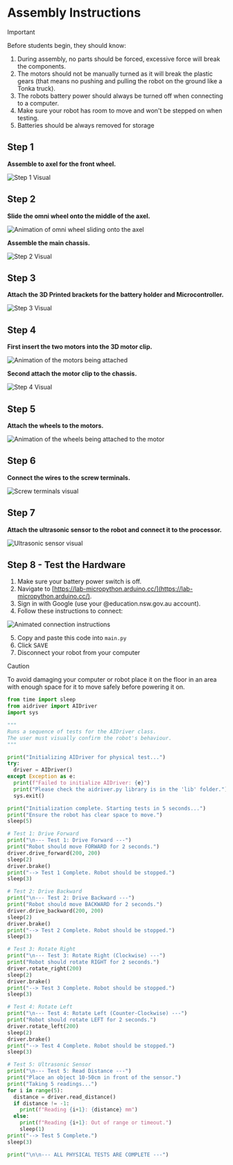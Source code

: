 # Assembly Instructions

> [!Important]
> Before students begin, they should know:
>
> 1. During assembly, no parts should be forced, excessive force will break the components.
> 2. The motors should not be manually turned as it will break the plastic gears (that means no pushing and pulling the robot on the ground like a Tonka truck).
> 3. The robots battery power should always be turned off when connecting to a computer.
> 4. Make sure your robot has room to move and won't be stepped on when testing.
> 5. Batteries should be always removed for storage

## Step 1

**Assemble to axel for the front wheel.**

![Step 1 Visual](images/step_1.png "Step 1 Visual")

## Step 2

**Slide the omni wheel onto the middle of the axel.**

![Animation of omni wheel sliding onto the axel](images/attach_motors.gif "Animation of omni wheel sliding onto the axel")

**Assemble the main chassis.**

![Step 2 Visual](images/step_2.png "Step 2 Visual")

## Step 3

**Attach the 3D Printed brackets for the battery holder and Microcontroller.**

![Step 3 Visual](images/step_3.png "Step 3 Visual")

## Step 4

**First insert the two motors into the 3D motor clip.**

![Animation of the motors being attached](images/attach_motors.gif "Animation of the motors being attached")

**Second attach the motor clip to the chassis.**

![Step 4 Visual](images/step_4.png "Step 5 Visual")

## Step 5

**Attach the wheels to the motors.**

![Animation of the wheels being attached to the motor](images/attach_wheels.gif "Animation of the wheels being attached to the motor")

## Step 6

**Connect the wires to the screw terminals.**

![Screw terminals visual](images/screw_terminals.png "Screw terminals visual")

## Step 7

**Attach the ultrasonic sensor to the robot and connect it to the processor.**

![Ultrasonic sensor visual](images/connect_ultrasonic.png "Ultrasonic sensor visual")

## Step 8 - Test the Hardware

1. Make sure your battery power switch is off.
2. Navigate to [https://lab-micropython.arduino.cc/](https://lab-micropython.arduino.cc/).
3. Sign in with Google (use your @education.nsw.gov.au account).
4. Follow these instructions to connect:

![Animated connection instructions](images/instructions.gif "Animated connection instructions")

5. Copy and paste this code into `main.py`
6. Click <kbd>SAVE</KDB>
7. Disconnect your robot from your computer

> [!Caution]
> To avoid damaging your computer or robot place it on the floor in an area with enough space for it to move safely before powering it on.

```python
from time import sleep
from aidriver import AIDriver
import sys

"""
Runs a sequence of tests for the AIDriver class.
The user must visually confirm the robot's behaviour.
"""

print("Initializing AIDriver for physical test...")
try:
  driver = AIDriver()
except Exception as e:
  print(f"Failed to initialize AIDriver: {e}")
  print("Please check the aidriver.py library is in the 'lib' folder.")
  sys.exit()

print("Initialization complete. Starting tests in 5 seconds...")
print("Ensure the robot has clear space to move.")
sleep(5)

# Test 1: Drive Forward
print("\n--- Test 1: Drive Forward ---")
print("Robot should move FORWARD for 2 seconds.")
driver.drive_forward(200, 200)
sleep(2)
driver.brake()
print("--> Test 1 Complete. Robot should be stopped.")
sleep(3)

# Test 2: Drive Backward
print("\n--- Test 2: Drive Backward ---")
print("Robot should move BACKWARD for 2 seconds.")
driver.drive_backward(200, 200)
sleep(2)
driver.brake()
print("--> Test 2 Complete. Robot should be stopped.")
sleep(3)

# Test 3: Rotate Right
print("\n--- Test 3: Rotate Right (Clockwise) ---")
print("Robot should rotate RIGHT for 2 seconds.")
driver.rotate_right(200)
sleep(2)
driver.brake()
print("--> Test 3 Complete. Robot should be stopped.")
sleep(3)

# Test 4: Rotate Left
print("\n--- Test 4: Rotate Left (Counter-Clockwise) ---")
print("Robot should rotate LEFT for 2 seconds.")
driver.rotate_left(200)
sleep(2)
driver.brake()
print("--> Test 4 Complete. Robot should be stopped.")
sleep(3)

# Test 5: Ultrasonic Sensor
print("\n--- Test 5: Read Distance ---")
print("Place an object 10-50cm in front of the sensor.")
print("Taking 5 readings...")
for i in range(5):
  distance = driver.read_distance()
  if distance != -1:
    print(f"Reading {i+1}: {distance} mm")
  else:
    print(f"Reading {i+1}: Out of range or timeout.")
    sleep(1)
print("--> Test 5 Complete.")
sleep(3)

print("\n\n--- ALL PHYSICAL TESTS ARE COMPLETE ---")
```
